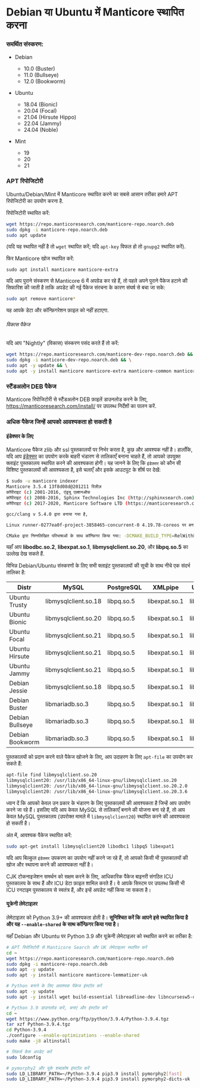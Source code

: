 # Debian या Ubuntu में Manticore स्थापित करना

### समर्थित संस्करण:

* Debian
  * 10.0 (Buster)
  * 11.0 (Bullseye)
  * 12.0 (Bookworm)

* Ubuntu
  * 18.04 (Bionic)
  * 20.04 (Focal)
  * 21.04 (Hirsute Hippo)
  * 22.04 (Jammy)
  * 24.04 (Noble)

* Mint
  * 19
  * 20
  * 21

### APT रिपोजिटोरी
Ubuntu/Debian/Mint में Manticore स्थापित करने का सबसे आसान तरीका हमारे APT रिपोजिटोरी का उपयोग करना है.

रिपोजिटोरी स्थापित करें:
```bash
wget https://repo.manticoresearch.com/manticore-repo.noarch.deb
sudo dpkg -i manticore-repo.noarch.deb
sudo apt update
```
(यदि यह स्थापित नहीं है तो `wget` स्थापित करें; यदि `apt-key` विफल हो तो `gnupg2` स्थापित करें).

फिर Manticore खोज स्थापित करें:
```
sudo apt install manticore manticore-extra
```

यदि आप पुराने संस्करण से Manticore 6 में अपग्रेड कर रहे हैं, तो पहले अपने पुराने पैकेज हटाने की सिफारिश की जाती है ताकि अपडेट की गई पैकेज संरचना के कारण संघर्ष से बचा जा सके:

```bash
sudo apt remove manticore*
```

यह आपके डेटा और कॉन्फ़िगरेशन फ़ाइल को नहीं हटाएगा.

###### विकास पैकेज
यदि आप "Nightly" (विकास) संस्करण पसंद करते हैं तो करें:
```bash
wget https://repo.manticoresearch.com/manticore-dev-repo.noarch.deb && \
sudo dpkg -i manticore-dev-repo.noarch.deb && \
sudo apt -y update && \
sudo apt -y install manticore manticore-extra manticore-common manticore-server manticore-server-core manticore-tools manticore-executor manticore-buddy manticore-backup manticore-columnar-lib manticore-server-core-dbgsym manticore-tools-dbgsym manticore-columnar-lib-dbgsym manticore-icudata-65l manticore-galera manticore-galera-dbgsym manticore-language-packs manticore-load
```

### स्टैंडअलोन DEB पैकेज
Manticore रिपोजिटोरी से स्टैंडअलोन DEB फ़ाइलें डाउनलोड करने के लिए, https://manticoresearch.com/install/ पर उपलब्ध निर्देशों का पालन करें.

### अधिक पैकेज जिन्हें आपको आवश्यकता हो सकती है
#### इंडेक्सर के लिए
Manticore पैकेज zlib और ssl पुस्तकालयों पर निर्भर करता है, कुछ और आवश्यक नहीं है। हालाँकि, यदि आप [इंडेक्सर](../Data_creation_and_modification/Adding_data_from_external_storages/Plain_tables_creation.md#Indexer-tool) का उपयोग करके बाहरी भंडारण से तालिकाएँ बनाना चाहते हैं, तो आपको उपयुक्त क्लाइंट पुस्तकालय स्थापित करने की आवश्यकता होगी। यह जानने के लिए कि `इंडेक्सर` को कौन सी विशिष्ट पुस्तकालयों की आवश्यकता है, इसे चलाएँ और इसके आउटपुट के शीर्ष पर देखें:

```bash
$ sudo -u manticore indexer
Manticore 3.5.4 13f8d08d@201211 रिलीज़
कॉपीराइट (c) 2001-2016, एंड्रयू एक्शनऑफ
कॉपीराइट (c) 2008-2016, Sphinx Technologies Inc (http://sphinxsearch.com)
कॉपीराइट (c) 2017-2020, Manticore Software LTD (https://manticoresearch.com)

gcc/clang v 5.4.0 द्वारा बनाया गया है,

Linux runner-0277ea0f-project-3858465-concurrent-0 4.19.78-coreos पर बनाया गया #1 SMP Mon Oct 14 22:56:39 -00 2019 x86_64 x86_64 x86_64 GNU/Linux

CMake द्वारा निम्नलिखित परिभाषाओं के साथ कॉन्फ़िगर किया गया: -DCMAKE_BUILD_TYPE=RelWithDebInfo -DDISTR_BUILD=xenial -DUSE_SSL=ON -DDL_UNIXODBC=1 -DUNIXODBC_LIB=libodbc.so.2 -DDL_EXPAT=1 -DEXPAT_LIB=libexpat.so.1 -DUSE_LIBICONV=1 -DDL_MYSQL=1 -DMYSQL_LIB=libmysqlclient.so.20 -DDL_PGSQL=1 -DPGSQL_LIB=libpq.so.5 -DLOCALDATADIR=/var/data -DFULL_SHARE_DIR=/usr/share/manticore -DUSE_ICU=1 -DUSE_BISON=ON -DUSE_FLEX=ON -DUSE_SYSLOG=1 -DWITH_EXPAT=1 -DWITH_ICONV=ON -DWITH_MYSQL=1 -DWITH_ODBC=ON -DWITH_POSTGRESQL=1 -DWITH_RE2=1 -DWITH_STEMMER=1 -DWITH_ZLIB=ON -DGALERA_SOVERSION=31 -DSYSCONFDIR=/etc/manticoresearch
```

यहाँ आप **libodbc.so.2**, **libexpat.so.1**, **libmysqlclient.so.20**, और **libpq.so.5** का उल्लेख देख सकते हैं.

विभिन्न Debian/Ubuntu संस्करणों के लिए सभी क्लाइंट पुस्तकालयों की सूची के साथ नीचे एक संदर्भ तालिका है:

| Distr | MySQL | PostgreSQL | XMLpipe | UnixODBC |
| - | - | - | - | - |
| Ubuntu Trusty | libmysqlclient.so.18 | libpq.so.5 | libexpat.so.1 | libodbc.so.1 |
| Ubuntu Bionic | libmysqlclient.so.20 | libpq.so.5 | libexpat.so.1 | libodbc.so.2 |
| Ubuntu Focal | libmysqlclient.so.21 | libpq.so.5 | libexpat.so.1 | libodbc.so.2 |
| Ubuntu Hirsute | libmysqlclient.so.21 | libpq.so.5 | libexpat.so.1 | libodbc.so.2 |
| Ubuntu Jammy | libmysqlclient.so.21 | libpq.so.5 | libexpat.so.1 | libodbc.so.2 |
| Debian Jessie | libmysqlclient.so.18 | libpq.so.5 | libexpat.so.1 | libodbc.so.2 |
| Debian Buster | libmariadb.so.3 | libpq.so.5 | libexpat.so.1 | libodbc.so.2 |
| Debian Bullseye | libmariadb.so.3 | libpq.so.5 | libexpat.so.1 | libodbc.so.2 |
| Debian Bookworm | libmariadb.so.3 | libpq.so.5 | libexpat.so.1 | libodbc.so.2 |

पुस्तकालयों को प्रदान करने वाले पैकेज खोजने के लिए, आप उदाहरण के लिए `apt-file` का उपयोग कर सकते हैं:

```bash
apt-file find libmysqlclient.so.20
libmysqlclient20: /usr/lib/x86_64-linux-gnu/libmysqlclient.so.20
libmysqlclient20: /usr/lib/x86_64-linux-gnu/libmysqlclient.so.20.2.0
libmysqlclient20: /usr/lib/x86_64-linux-gnu/libmysqlclient.so.20.3.6
```

ध्यान दें कि आपको केवल उन प्रकार के भंडारण के लिए पुस्तकालयों की आवश्यकता है जिन्हें आप उपयोग करने जा रहे हैं। इसलिए यदि आप केवल MySQL से तालिकाएँ बनाने की योजना बना रहे हैं, तो आप केवल MySQL पुस्तकालय (उपरोक्त मामले में `libmysqlclient20`) स्थापित करने की आवश्यकता हो सकती है।

अंत में, आवश्यक पैकेज स्थापित करें:

```bash
sudo apt-get install libmysqlclient20 libodbc1 libpq5 libexpat1
```

यदि आप बिल्कुल `इंडेक्सर` उपकरण का उपयोग नहीं करने जा रहे हैं, तो आपको किसी भी पुस्तकालयों की खोज और स्थापना करने की आवश्यकता नहीं है।

CJK टोकनाइजेशन समर्थन को सक्षम करने के लिए, आधिकारिक पैकेज बाइनरी संगठित ICU पुस्तकालय के साथ हैं और ICU डेटा फ़ाइल शामिल करते हैं। वे आपके सिस्टम पर उपलब्ध किसी भी ICU रनटाइम पुस्तकालय से स्वतंत्र हैं, और इन्हें अपडेट नहीं किया जा सकता है।

#### यूक्रेनी लेमेटाइज़र
लेमेटाइज़र को Python 3.9+ की आवश्यकता होती है। **सुनिश्चित करें कि आपने इसे स्थापित किया है और यह `--enable-shared` के साथ कॉन्फ़िगर किया गया है।**

यहाँ Debian और Ubuntu पर Python 3.9 और यूक्रेनी लेमेटाइज़र को स्थापित करने का तरीका है:

```bash
# APT रिपोजिटोरी से Manticore Search और UK लेमेटाइज़र स्थापित करें
cd ~
wget https://repo.manticoresearch.com/manticore-repo.noarch.deb
sudo dpkg -i manticore-repo.noarch.deb
sudo apt -y update
sudo apt -y install manticore manticore-lemmatizer-uk

# Python बनाने के लिए आवश्यक पैकेज इंस्टॉल करें
sudo apt -y update
sudo apt -y install wget build-essential libreadline-dev libncursesw5-dev libssl-dev libsqlite3-dev tk-dev libgdbm-dev libc6-dev libbz2-dev libffi-dev zlib1g-dev

# Python 3.9 डाउनलोड करें, बनाएं और इंस्टॉल करें
cd ~
wget https://www.python.org/ftp/python/3.9.4/Python-3.9.4.tgz
tar xzf Python-3.9.4.tgz
cd Python-3.9.4
./configure --enable-optimizations --enable-shared
sudo make -j8 altinstall

# लिंकर्स कैश अपडेट करें
sudo ldconfig

# pymorphy2 और यूके शब्दकोष इंस्टॉल करें
sudo LD_LIBRARY_PATH=~/Python-3.9.4 pip3.9 install pymorphy2[fast]
sudo LD_LIBRARY_PATH=~/Python-3.9.4 pip3.9 install pymorphy2-dicts-uk
```
<!-- proofread -->
